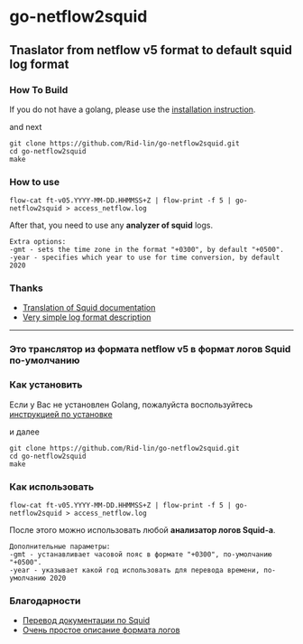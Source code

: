 # go-netflow2squid

## Tnaslator from netflow v5 format to default squid log format

### How To Build

If you do not have a golang, please use the [installation instruction](https://golang.org/doc/install).

and next

    git clone https://github.com/Rid-lin/go-netflow2squid.git
    cd go-netflow2squid
    make

### How to use

    flow-cat ft-v05.YYYY-MM-DD.HHMMSS+Z | flow-print -f 5 | go-netflow2squid > access_netflow.log

After that, you need to use any **analyzer of squid** logs.

    Extra options:
    -gmt - sets the time zone in the format "+0300", by default "+0500".
    -year - specifies which year to use for time conversion, by default 2020

### Thanks

- [Translation of Squid documentation](http://break-people.ru)
- [Very simple log format description](https://wiki.enchtex.info/doc/squidlogformat)

-------------------------------------------------

### Это транслятор из формата netflow v5 в формат логов Squid по-умолчанию

### Как установить

Если у Вас не установлен Golang, пожалуйста воспользуйтесь [инструкцией по установке](https://golang.org/doc/install)

и далее

    git clone https://github.com/Rid-lin/go-netflow2squid.git
    cd go-netflow2squid
    make

### Как использовать

    flow-cat ft-v05.YYYY-MM-DD.HHMMSS+Z | flow-print -f 5 | go-netflow2squid > access_netflow.log

После этого можно использовать любой **анализатор логов Squid-а**.

    Дополнительные параметры:
    -gmt - устанавливает часовой пояс в формате "+0300", по-умолчанию "+0500".
    -year - указывает какой год использовать для перевода времени, по-умолчанию 2020

### Благодарности

- [Перевод документации по Squid](http://break-people.ru/)
- [Очень простое описание формата логов](https://wiki.enchtex.info/doc/squidlogformat)
